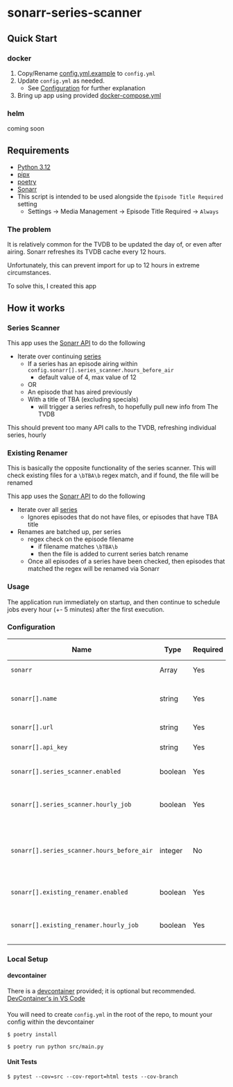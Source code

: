 # sonarr-series-scanner

## Quick Start

### docker

1) Copy/Rename [config.yml.example](docker/config.yml.example) to `config.yml`
2) Update `config.yml` as needed.
    * See [Configuration](#configuration) for further explanation
3) Bring up app using provided [docker-compose.yml](docker/docker-compose.yml)

### helm

coming soon

## Requirements

* [Python 3.12](https://www.python.org/downloads/release/python-3123/)
* [pipx](https://pipx.pypa.io/stable/installation/)
* [poetry](https://python-poetry.org/docs/#installation)
* [Sonarr](https://sonarr.tv/)
* This script is intended to be used alongside the `Episode Title Required` setting
  * Settings -> Media Management -> Episode Title Required -> `Always`

### The problem

It is relatively common for the TVDB to be updated the day of, or even after airing. Sonarr refreshes its TVDB cache every 12 hours.

Unfortunately, this can prevent import for up to 12 hours in extreme circumstances.

To solve this, I created this app

## How it works

### Series Scanner
This app uses the [Sonarr API](https://sonarr.tv/docs/api/) to do the following

* Iterate over continuing [series](https://sonarr.tv/docs/api/#/Series/get_api_v3_series)
  * If a series has an episode airing within `config.sonarr[].series_scanner.hours_before_air`
    * default value of 4, max value of 12
  * OR
  * An episode that has aired previously
  * With a title of TBA (excluding specials)
    * will trigger a series refresh, to hopefully pull new info from The TVDB

This should prevent too many API calls to the TVDB, refreshing individual series, hourly

### Existing Renamer

This is basically the opposite functionality of the series scanner. This will check existing files for a `\bTBA\b` regex match, and if found, the file will be renamed

This app uses the [Sonarr API](https://sonarr.tv/docs/api/) to do the following

* Iterate over all [series](https://sonarr.tv/docs/api/#/Series/get_api_v3_series)
  * Ignores episodes that do not have files, or episodes that have TBA title
* Renames are batched up, per series
  * regex check on the episode filename
    * if filename matches `\bTBA\b`
    * then the file is added to current series batch rename
  * Once all episodes of a series have been checked, then episodes that matched the regex will be renamed via Sonarr

### Usage

The application run immediately on startup, and then continue to schedule jobs every hour (+- 5 minutes) after the first execution.

### Configuration

| Name                                       | Type    | Required | Default Value | Description                                                                            |
| ------------------------------------------ | ------- | -------- | ------------- | -------------------------------------------------------------------------------------- |
| `sonarr`                                   | Array   | Yes      | []            | One or more sonarr instances                                                           |
| `sonarr[].name`                            | string  | Yes      | N/A           | user friendly instance name, used in log messages                                      |
| `sonarr[].url`                             | string  | Yes      | N/A           | url for sonarr instance                                                                |
| `sonarr[].api_key`                         | string  | Yes      | N/A           | api_key for sonarr instance                                                            |
| `sonarr[].series_scanner.enabled`          | boolean | Yes      | N/A           | enables/disables series_scanner functionality                                          |
| `sonarr[].series_scanner.hourly_job`       | boolean | Yes      | N/A           | disables hourly job. App will exit after first execution                               |
| `sonarr[].series_scanner.hours_before_air` | integer | No       | 4             | The number of hours before an episode has aired, to trigger a rescan when title is TBA |
| `sonarr[].existing_renamer.enabled`        | boolean | Yes      | N/A           | enables/disables existing_renamer functionality                                        |
| `sonarr[].existing_renamer.hourly_job`     | boolean | Yes      | N/A           | disables hourly job. App will exit after first execution                               |
### Local Setup

#### devcontainer

There is a [devcontainer](https://containers.dev/) provided; it is optional but recommended.
[DevContainer's in VS Code](https://code.visualstudio.com/docs/devcontainers/containers)

####

You will need to create `config.yml` in the root of the repo, to mount your config within the devcontainer

```shell
$ poetry install

$ poetry run python src/main.py
```

#### Unit Tests
```shell
$ pytest --cov=src --cov-report=html tests --cov-branch
```
